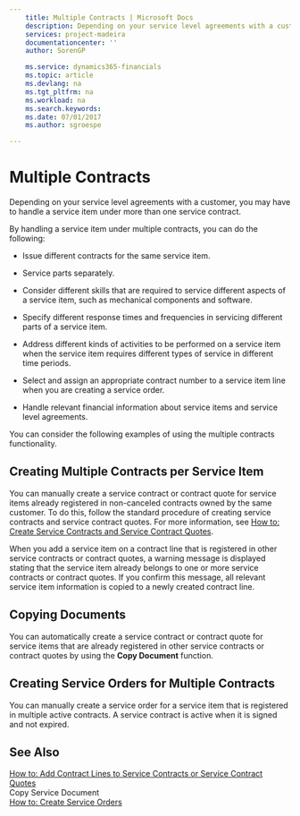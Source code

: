 ```yaml
---
    title: Multiple Contracts | Microsoft Docs
    description: Depending on your service level agreements with a customer, you may have to handle a service item under more than one service contract.
    services: project-madeira
    documentationcenter: ''
    author: SorenGP

    ms.service: dynamics365-financials
    ms.topic: article
    ms.devlang: na
    ms.tgt_pltfrm: na
    ms.workload: na
    ms.search.keywords:
    ms.date: 07/01/2017
    ms.author: sgroespe

---
```

# Multiple Contracts
Depending on your service level agreements with a customer, you may have to handle a service item under more than one service contract.  
  
 By handling a service item under multiple contracts, you can do the following:  
  
-   Issue different contracts for the same service item.  
  
-   Service parts separately.  
  
-   Consider different skills that are required to service different aspects of a service item, such as mechanical components and software.  
  
-   Specify different response times and frequencies in servicing different parts of a service item.  
  
-   Address different kinds of activities to be performed on a service item when the service item requires different types of service in different time periods.  
  
-   Select and assign an appropriate contract number to a service item line when you are creating a service order.  
  
-   Handle relevant financial information about service items and service level agreements.  
  
 You can consider the following examples of using the multiple contracts functionality.  
  
## Creating Multiple Contracts per Service Item  
 You can manually create a service contract or contract quote for service items already registered in non-canceled contracts owned by the same customer. To do this, follow the standard procedure of creating service contracts and service contract quotes. For more information, see [How to: Create Service Contracts and Service Contract Quotes](../how-to-create-service-contracts-and-service-contract-quotes.md).  
  
 When you add a service item on a contract line that is registered in other service contracts or contract quotes, a warning message is displayed stating that the service item already belongs to one or more service contracts or contract quotes. If you confirm this message, all relevant service item information is copied to a newly created contract line.  
  
## Copying Documents  
 You can automatically create a service contract or contract quote for service items that are already registered in other service contracts or contract quotes by using the **Copy Document** function.  
  
## Creating Service Orders for Multiple Contracts  
 You can manually create a service order for a service item that is registered in multiple active contracts. A service contract is active when it is signed and not expired.  
  
## See Also  
 [How to: Add Contract Lines to Service Contracts or Service Contract Quotes](../how-to-add-contract-lines-to-service-contracts-or-service-contract-quotes.md)   
 Copy Service Document   
 [How to: Create Service Orders](../how-to-create-service-orders.md)